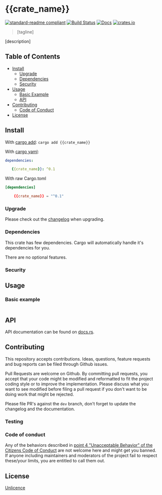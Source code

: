 # {{crate_name}}

[![standard-readme compliant](https://img.shields.io/badge/readme%20style-standard-brightgreen.svg?style=flat-square)](https://github.com/RichardLitt/standard-readme)
[![Build Status](https://api.travis-ci.org/najamelan/{{crate_name}}.svg?branch=master)](https://travis-ci.org/najamelan/{{crate_name}})
[![Docs](https://docs.rs/{{crate_name}}/badge.svg)](https://docs.rs/{{crate_name}})
[![crates.io](https://img.shields.io/crates/v/{{crate_name}}.svg)](https://crates.io/crates/{{crate_name}})


> [tagline]

[description]

## Table of Contents

- [Install](#install)
   - [Upgrade](#upgrade)
   - [Dependencies](#dependencies)
   - [Security](#security)
- [Usage](#usage)
   - [Basic Example](#basic-example)
   - [API](#api)
- [Contributing](#contributing)
   - [Code of Conduct](#code-of-conduct)
- [License](#license)


## Install
With [cargo add](https://github.com/killercup/cargo-edit):
`cargo add {{crate_name}}`

With [cargo yaml](https://gitlab.com/storedbox/cargo-yaml):
```yaml
dependencies:

   {{crate_name}}: ^0.1
```

With raw Cargo.toml
```toml
[dependencies]

    {{crate_name}} = "^0.1"
```

### Upgrade

Please check out the [changelog](https://github.com/najamelan/{{crate_name}}/blob/master/CHANGELOG.md) when upgrading.


### Dependencies

This crate has few dependencies. Cargo will automatically handle it's dependencies for you.

There are no optional features.


### Security




## Usage



### Basic example

```rust

```

## API

API documentation can be found on [docs.rs](https://docs.rs/{{crate_name}}).


## Contributing

This repository accepts contributions. Ideas, questions, feature requests and bug reports can be filed through Github issues.

Pull Requests are welcome on Github. By committing pull requests, you accept that your code might be modified and reformatted to fit the project coding style or to improve the implementation. Please discuss what you want to see modified before filing a pull request if you don't want to be doing work that might be rejected.

Please file PR's against the `dev` branch, don't forget to update the changelog and the documentation.

### Testing


### Code of conduct

Any of the behaviors described in [point 4 "Unacceptable Behavior" of the Citizens Code of Conduct](http://citizencodeofconduct.org/#unacceptable-behavior) are not welcome here and might get you banned. If anyone including maintainers and moderators of the project fail to respect these/your limits, you are entitled to call them out.

## License

[Unlicence](https://unlicense.org/)

